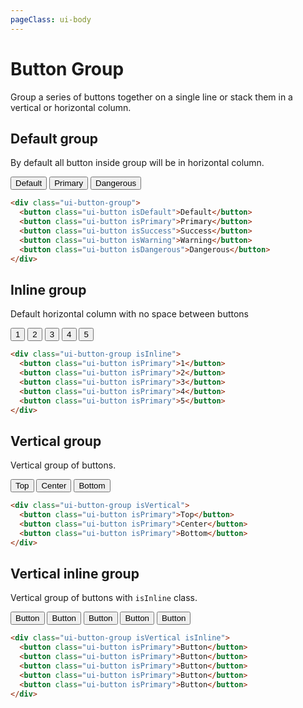 ```yaml
---
pageClass: ui-body
---
```


# Button Group

Group a series of buttons together on a single line or stack them in a vertical or horizontal column.

## Default group

By default all button inside group will be in horizontal column.

<section class="ui-section">
  <div class="ui-button-group">
    <button class="ui-button isDefault">Default</button>
    <button class="ui-button isPrimary">Primary</button>
    <button class="ui-button isDangerous">Dangerous</button>
  </div>
</section>

```html
<div class="ui-button-group">
  <button class="ui-button isDefault">Default</button>
  <button class="ui-button isPrimary">Primary</button>
  <button class="ui-button isSuccess">Success</button>
  <button class="ui-button isWarning">Warning</button>
  <button class="ui-button isDangerous">Dangerous</button>
</div>
```

## Inline group

Default horizontal column with no space between buttons

<section class="ui-section">
  <div class="ui-button-group isInline">
    <button class="ui-button isPrimary">1</button>
    <button class="ui-button isPrimary">2</button>
    <button class="ui-button isPrimary">3</button>
    <button class="ui-button isPrimary">4</button>
    <button class="ui-button isPrimary">5</button>
  </div>
</section>

```html
<div class="ui-button-group isInline">
  <button class="ui-button isPrimary">1</button>
  <button class="ui-button isPrimary">2</button>
  <button class="ui-button isPrimary">3</button>
  <button class="ui-button isPrimary">4</button>
  <button class="ui-button isPrimary">5</button>
</div>
```

## Vertical group

Vertical group of buttons.

<section class="ui-section">
  <div class="ui-button-group isVertical">
    <button class="ui-button isPrimary">Top</button>
    <button class="ui-button isPrimary">Center</button>
    <button class="ui-button isPrimary">Bottom</button>
  </div>
</section>

```html
<div class="ui-button-group isVertical">
  <button class="ui-button isPrimary">Top</button>
  <button class="ui-button isPrimary">Center</button>
  <button class="ui-button isPrimary">Bottom</button>
</div>
```

## Vertical inline group

Vertical group of buttons with `isInline` class.

<section class="ui-section">
  <div class="ui-button-group isVertical isInline">
    <button class="ui-button isPrimary">Button</button>
    <button class="ui-button isPrimary">Button</button>
    <button class="ui-button isPrimary">Button</button>
    <button class="ui-button isPrimary">Button</button>
    <button class="ui-button isPrimary">Button</button>
  </div>
</section>

```html
<div class="ui-button-group isVertical isInline">
  <button class="ui-button isPrimary">Button</button>
  <button class="ui-button isPrimary">Button</button>
  <button class="ui-button isPrimary">Button</button>
  <button class="ui-button isPrimary">Button</button>
  <button class="ui-button isPrimary">Button</button>
</div>
```
